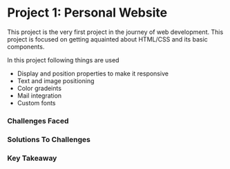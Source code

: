 # Project 1: Personal Website
This project is the very first project in the journey of web development. This project is focused on getting aquainted about HTML/CSS and its basic components.

In this project following things are used
* Display and position properties to make it responsive
* Text and image positioning
* Color gradeints
* Mail integration
* Custom fonts

### Challenges Faced

### Solutions To Challenges

### Key Takeaway
